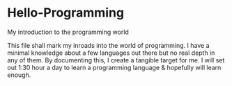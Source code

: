 # Hello-Programming
My introduction to the programming world

This file shall mark my inroads into the world of programming. I have a minimal knowledge about a few languages out there but no real depth in any of them. By documenting this, I create a tangible target for me. I will set out 1:30 hour a day to learn a programming language & hopefully will learn enough.
